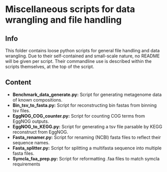 # Miscellaneous scripts for data wrangling and file handling
## Info
This folder contains loose python scripts for general file handling and data wrangling. Due to their self-contained and small-scale nature, no README will be given per script. Their commandline use is described within the scripts themselves, at the top of the script. 

## Content
- **Benchmark_data_generate.py:** Script for generating metagenome data of known compositions.
- **Bin_tsv_to_fasta.py:** Script for reconstructing bin fastas from binning tsv files.
- **EggNOG_COG_counter.py:** Script for counting COG terms from EggNOG outputs.
- **EggNOG_to_KEGG.py:** Script for generating a tsv file parsable by KEGG reconstruct from EggNOG.
- **Fasta_renamer.py:** Script for renaming (NCBI) fasta files to reflect their sequence names.
- **Fasta_splitter.py:** Script for splitting a multifasta sequence into multiple fasta files.
- **Symcla_faa_prep.py:** Script for reformatting .faa files to match symcla requirements
